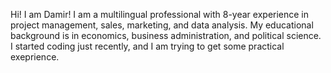 Hi!
I am Damir!
I am a multilingual professional with 8-year experience in project management, sales, marketing, and data analysis. My educational background is in economics, business administration, and political science. I started coding just recently, and I am trying to get some practical exeprience.
